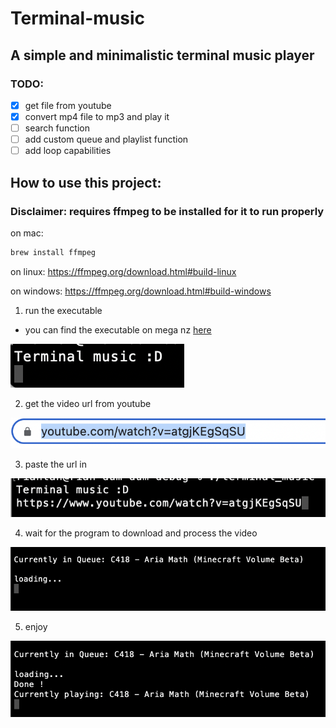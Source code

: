 # Terminal-music
## A simple and minimalistic terminal music player


### TODO: 
- [x] get file from youtube
- [x] convert mp4 file to mp3 and play it
- [ ] search function
- [ ] add custom queue and playlist function
- [ ] add loop capabilities

## How to use this project:

### Disclaimer: requires ffmpeg to be installed for it to run properly 

on mac:
```bash
brew install ffmpeg
```

on linux:
https://ffmpeg.org/download.html#build-linux

on windows:
https://ffmpeg.org/download.html#build-windows



1. run the executable 
  
-  you can find the executable on mega nz [here](https://mega.nz/file/qU1C1TKa#xKLqfSJkU1kHnhmzrmTIt_YwQA5LE3hPwQo2cKIbJnw)


![step 1](./step1.png "run the executable")

2. get the video url from youtube

![step 2](./step2.png "get url link")

3. paste the url in

![step 3](./step3.png "paste url")

4. wait for the program to download and process the video

![step 4](./step4.png "length of this depends on the length of the video")

5. enjoy

![step 5](./step5.png "yay")


